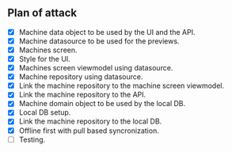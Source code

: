 ## Plan of attack

- [x] Machine data object to be used by the UI and the API.
- [x] Machine datasource to be used for the previews.
- [x] Machines screen.
- [x] Style for the UI.
- [x] Machines screen viewmodel using datasource.
- [x] Machine repository using datasource. 
- [x] Link the machine repository to the machine screen viewmodel.
- [x] Link the machine repository to the API.
- [x] Machine domain object to be used by the local DB.
- [x] Local DB setup.
- [x] Link the machine repository to the local DB.
- [x] Offline first with pull based syncronization.
- [ ] Testing.
